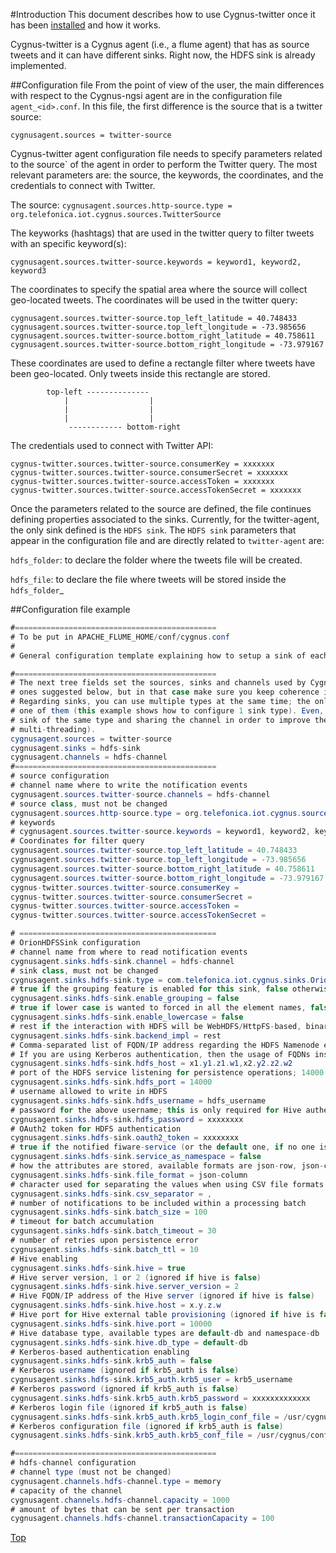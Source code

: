 #<a name="top"></a>Introduction
This document describes how to use Cygnus-twitter once it has been [installed](../installation_and_administration_guide/introduction.md) and how it works.

Cygnus-twitter is a Cygnus agent (i.e., a flume agent) that has as source tweets and it can have different sinks. Right now, the HDFS sink is already implemented.

##<a name="top"></a>Configuration file
From the point of view of the user, the main differences with respect to the Cygnus-ngsi agent are in the configuration file `agent_<id>.conf`. In this file, the first difference is the source that is a twitter source:

`cygnusagent.sources = twitter-source`


Cygnus-twitter agent configuration file needs to specify parameters related to the source` of the agent in order to perform the Twitter query. The most relevant parameters are: the source, the keywords, the coordinates, and the credentials to connect with Twitter.

The source:
`cygnusagent.sources.http-source.type = org.telefonica.iot.cygnus.sources.TwitterSource`

The keyworks (hashtags) that are used in the twitter query to filter tweets with an specific keyword(s):

`cygnusagent.sources.twitter-source.keywords = keyword1, keyword2, keyword3`

The coordinates to specify the spatial area where the source will collect geo-located tweets. The coordinates will be used in the twitter query:

```
cygnusagent.sources.twitter-source.top_left_latitude = 40.748433
cygnusagent.sources.twitter-source.top_left_longitude = -73.985656
cygnusagent.sources.twitter-source.bottom_right_latitude = 40.758611
cygnusagent.sources.twitter-source.bottom_right_longitude = -73.979167
```

These coordinates are used to define a rectangle filter where tweets have been geo-located. Only tweets inside this rectangle are stored.
```
        top-left --------------
            |                  |
            |                  |
            |                  |
             ------------ bottom-right   

```

The credentials used to connect with Twitter API:

```
cygnus-twitter.sources.twitter-source.consumerKey = xxxxxxx
cygnus-twitter.sources.twitter-source.consumerSecret = xxxxxxx
cygnus-twitter.sources.twitter-source.accessToken = xxxxxxx
cygnus-twitter.sources.twitter-source.accessTokenSecret = xxxxxxx
```

Once the parameters related to the source are defined, the file continues defining properties associated to the sinks. Currently, for the twitter-agent, the only sink defined is the `HDFS sink`. The `HDFS sink` parameters that appear in the configuration file and are directly related to `twitter-agent` are:

`hdfs_folder`: to declare the folder where the tweets file will be created.

`hdfs_file`: to declare the file where tweets will be stored inside the `hdfs_folder`_



##<a name="top"></a>Configuration file example
```Java
#=============================================
# To be put in APACHE_FLUME_HOME/conf/cygnus.conf
#
# General configuration template explaining how to setup a sink of each of HDFS.

#=============================================
# The next tree fields set the sources, sinks and channels used by Cygnus-twitter. You could use different names than the
# ones suggested below, but in that case make sure you keep coherence in properties names along the configuration file.
# Regarding sinks, you can use multiple types at the same time; the only requirement is to provide a channel for each
# one of them (this example shows how to configure 1 sink type). Even, you can define more than one
# sink of the same type and sharing the channel in order to improve the performance (this is like having
# multi-threading).
cygnusagent.sources = twitter-source
cygnusagent.sinks = hdfs-sink
cygnusagent.channels = hdfs-channel
#=============================================
# source configuration
# channel name where to write the notification events
cygnusagent.sources.twitter-source.channels = hdfs-channel
# source class, must not be changed
cygnusagent.sources.http-source.type = org.telefonica.iot.cygnus.sources.TwitterSource
# keywords
# cygnusagent.sources.twitter-source.keywords = keyword1, keyword2, keyword3
# Coordinates for filter query
cygnusagent.sources.twitter-source.top_left_latitude = 40.748433
cygnusagent.sources.twitter-source.top_left_longitude = -73.985656
cygnusagent.sources.twitter-source.bottom_right_latitude = 40.758611
cygnusagent.sources.twitter-source.bottom_right_longitude = -73.979167
cygnus-twitter.sources.twitter-source.consumerKey =
cygnus-twitter.sources.twitter-source.consumerSecret =
cygnus-twitter.sources.twitter-source.accessToken =
cygnus-twitter.sources.twitter-source.accessTokenSecret =

# ============================================
# OrionHDFSSink configuration
# channel name from where to read notification events
cygnusagent.sinks.hdfs-sink.channel = hdfs-channel
# sink class, must not be changed
cygnusagent.sinks.hdfs-sink.type = com.telefonica.iot.cygnus.sinks.OrionHDFSSink
# true if the grouping feature is enabled for this sink, false otherwise
cygnusagent.sinks.hdfs-sink.enable_grouping = false
# true if lower case is wanted to forced in all the element names, false otherwise
cygnusagent.sinks.hdfs-sink.enable_lowercase = false
# rest if the interaction with HDFS will be WebHDFS/HttpFS-based, binary if based on the Hadoop API
cygnusagent.sinks.hdfs-sink.backend_impl = rest
# Comma-separated list of FQDN/IP address regarding the HDFS Namenode endpoints
# If you are using Kerberos authentication, then the usage of FQDNs instead of IP addresses is mandatory
cygnusagent.sinks.hdfs-sink.hdfs_host = x1.y1.z1.w1,x2.y2.z2.w2
# port of the HDFS service listening for persistence operations; 14000 for httpfs, 50070 for webhdfs
cygnusagent.sinks.hdfs-sink.hdfs_port = 14000
# username allowed to write in HDFS
cygnusagent.sinks.hdfs-sink.hdfs_username = hdfs_username
# password for the above username; this is only required for Hive authentication
cygnusagent.sinks.hdfs-sink.hdfs_password = xxxxxxxx
# OAuth2 token for HDFS authentication
cygnusagent.sinks.hdfs-sink.oauth2_token = xxxxxxxx
# true if the notified fiware-service (or the default one, if no one is notified) is used as the HDFS namespace, false otherwise
cygnusagent.sinks.hdfs-sink.service_as_namespace = false
# how the attributes are stored, available formats are json-row, json-column, csv-row and csv-column
cygnusagent.sinks.hdfs-sink.file_format = json-column
# character used for separating the values when using CSV file formats
cygnusagent.sinks.hdfs-sink.csv_separator = ,
# number of notifications to be included within a processing batch
cygnusagent.sinks.hdfs-sink.batch_size = 100
# timeout for batch accumulation
cygunsagent.sinks.hdfs-sink.batch_timeout = 30
# number of retries upon persistence error
cygnusagent.sinks.hdfs-sink.batch_ttl = 10
# Hive enabling
cygnusagent.sinks.hdfs-sink.hive = true
# Hive server version, 1 or 2 (ignored if hive is false)
cygnusagent.sinks.hdfs-sink.hive.server_version = 2
# Hive FQDN/IP address of the Hive server (ignored if hive is false)
cygnusagent.sinks.hdfs-sink.hive.host = x.y.z.w
# Hive port for Hive external table provisioning (ignored if hive is false)
cygnusagent.sinks.hdfs-sink.hive.port = 10000
# Hive database type, available types are default-db and namespace-db
cygnusagent.sinks.hdfs-sink.hive.db_type = default-db
# Kerberos-based authentication enabling
cygnusagent.sinks.hdfs-sink.krb5_auth = false
# Kerberos username (ignored if krb5_auth is false)
cygnusagent.sinks.hdfs-sink.krb5_auth.krb5_user = krb5_username
# Kerberos password (ignored if krb5_auth is false)
cygnusagent.sinks.hdfs-sink.krb5_auth.krb5_password = xxxxxxxxxxxxx
# Kerberos login file (ignored if krb5_auth is false)
cygnusagent.sinks.hdfs-sink.krb5_auth.krb5_login_conf_file = /usr/cygnus/conf/krb5_login.conf
# Kerberos configuration file (ignored if krb5_auth is false)
cygnusagent.sinks.hdfs-sink.krb5_auth.krb5_conf_file = /usr/cygnus/conf/krb5.conf

#=============================================
# hdfs-channel configuration
# channel type (must not be changed)
cygnusagent.channels.hdfs-channel.type = memory
# capacity of the channel
cygnusagent.channels.hdfs-channel.capacity = 1000
# amount of bytes that can be sent per transaction
cygnusagent.channels.hdfs-channel.transactionCapacity = 100
```

[Top](#top)
